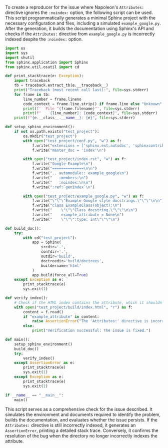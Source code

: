 To create a reproducer for the issue where Napoleon's `Attributes:` directive ignores the `:noindex:` option, the following script can be used. This script programmatically generates a minimal Sphinx project with the necessary configuration and files, including a simulated `example_google.py`. After the generation, it builds the documentation using Sphinx's API and checks if the `Attributes:` directive from `example_google.py` is incorrectly indexed despite the `:noindex:` option.

```python
import os
import sys
import shutil
from sphinx.application import Sphinx
from sphinx.util.osutil import cd

def print_stacktrace(e: Exception):
    import traceback
    tb = traceback.extract_tb(e.__traceback__)
    print("Traceback (most recent call last):", file=sys.stderr)
    for frame in tb:
        line_number = frame.lineno
        code_context = frame.line.strip() if frame.line else "Unknown"
        print(f'  File "{frame.filename}"', file=sys.stderr)
        print(f"    {line_number}: {code_context}", file=sys.stderr)
    print(f"{e.__class__.__name__}: {e}", file=sys.stderr)

def setup_sphinx_environment():
    if not os.path.exists("test_project"):
        os.mkdir("test_project")
        with open("test_project/conf.py", "w") as f:
            f.write("extensions = ['sphinx.ext.autodoc', 'sphinxcontrib.napoleon']\n")
            f.write("master_doc = 'index'\n")

        with open("test_project/index.rst", "w") as f:
            f.write("Google Example\n")
            f.write("==============\n\n")
            f.write(".. automodule:: example_google\n")
            f.write("   :members:\n")
            f.write("   :noindex:\n\n")
            f.write(":ref:`genindex`\n")

        with open("test_project/example_google.py", "w") as f:
            f.write("\"\"\"Example Google style docstrings.\"\"\"\n\n")
            f.write("class ExampleClass(object):\n")
            f.write("    \"\"\"Class docstring.\"\"\"\n\n")
            f.write("    example_attribute = None\n")
            f.write("    \"\"\":type: int\"\"\"\n")

def build_doc():
    try:
        with cd("test_project"):
            app = Sphinx(
                srcdir='.',
                confdir='.',
                outdir='build',
                doctreedir='build/doctrees',
                buildername='html'
            )
            app.build(force_all=True)
    except Exception as e:
        print_stacktrace(e)
        sys.exit(1)

def verify_index():
    # Check if the HTML index contains the attribute, which it shouldn't
    with open("test_project/build/index.html", "r") as f:
        content = f.read()
        if "example_attribute" in content:
            raise AssertionError("The 'Attributes:' directive is incorrectly indexed despite the ':noindex:' option.")
        else:
            print("Verification successful: The issue is fixed.")

def main():
    setup_sphinx_environment()
    build_doc()
    try:
        verify_index()
    except AssertionError as e:
        print_stacktrace(e)
        sys.exit(1)
    except Exception as e:
        print_stacktrace(e)
        sys.exit(1)

if __name__ == "__main__":
    main()
```

This script serves as a comprehensive check for the issue described. It simulates the environment and documents required to identify the problem, builds the documentation, and evaluates whether the issue persists. If the `Attributes:` directive is still incorrectly indexed, it generates an `AssertionError`, printing a detailed stack trace. Conversely, it confirms the resolution of the bug when the directory no longer incorrectly indexes the attribute.